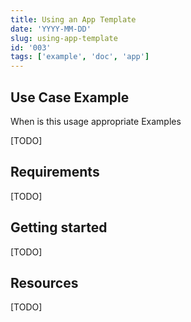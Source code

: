 ```yaml
---
title: Using an App Template
date: 'YYYY-MM-DD'
slug: using-app-template
id: '003'
tags: ['example', 'doc', 'app']
---
```


## Use Case Example

When is this usage appropriate
Examples

[TODO]

## Requirements

[TODO]

## Getting started

[TODO]

## Resources

[TODO]
